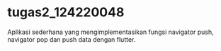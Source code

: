 # tugas2_124220048
Aplikasi sederhana yang mengimplementasikan fungsi navigator push, navigator pop dan push data dengan flutter.
